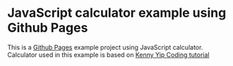 # JavaScript calculator example using Github Pages

This is a [Github Pages](https://pages.github.com/) example project using JavaScript calculator.  
Calculator used in this example is based on [Kenny Yip Coding tutorial](https://github.com/ImKennyYip/calculator)
